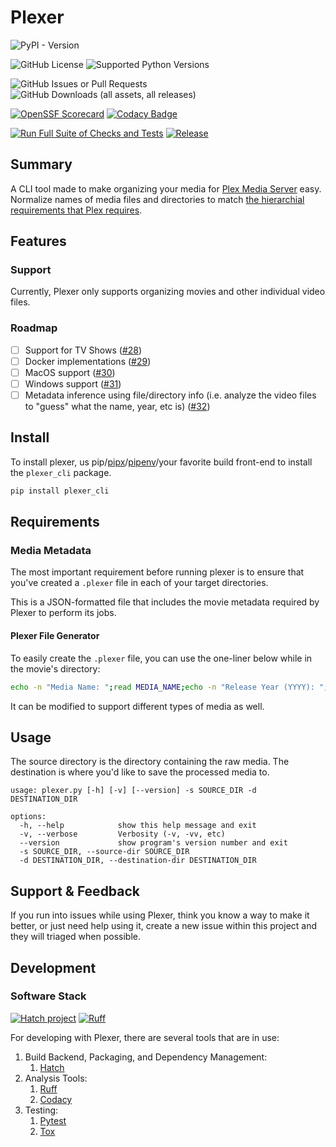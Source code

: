 # Plexer

<!-- reenable once issue #27 is complete -->
<!-- ![GitHub Release](https://img.shields.io/github/v/release/magneticstain/plexer?include_prereleases) -->
![PyPI - Version](https://img.shields.io/pypi/v/plexer_cli)

![GitHub License](https://img.shields.io/github/license/magneticstain/plexer)
![Supported Python Versions](https://img.shields.io/python/required-version-toml?tomlFilePath=https%3A%2F%2Fraw.githubusercontent.com%2Fmagneticstain%2Fplexer%2Frefs%2Fheads%2Fmain%2Fpyproject.toml)

![GitHub Issues or Pull Requests](https://img.shields.io/github/issues/magneticstain/plexer)
![GitHub Downloads (all assets, all releases)](https://img.shields.io/github/downloads/magneticstain/plexer/total)

[![OpenSSF Scorecard](https://api.scorecard.dev/projects/github.com/magneticstain/plexer/badge)](https://scorecard.dev/viewer/?uri=github.com/magneticstain/plexer)
[![Codacy Badge](https://app.codacy.com/project/badge/Grade/38b2a65ed9ac4c85afc98e259d73474f)](https://app.codacy.com/gh/magneticstain/plexer/dashboard?utm_source=gh&utm_medium=referral&utm_content=&utm_campaign=Badge_grade)

[![Run Full Suite of Checks and Tests](https://github.com/magneticstain/plexer/actions/workflows/run_full_test_suite.yml/badge.svg)](https://github.com/magneticstain/plexer/actions/workflows/run_full_test_suite.yml)
[![Release](https://github.com/magneticstain/plexer/actions/workflows/release.yml/badge.svg)](https://github.com/magneticstain/plexer/actions/workflows/release.yml)

## Summary

A CLI tool made to make organizing your media for [Plex Media Server](https://www.plex.tv/) easy. Normalize names of media files and directories to match [the hierarchial requirements that Plex requires](https://support.plex.tv/articles/naming-and-organizing-your-movie-media-files/).

## Features

### Support

Currently, Plexer only supports organizing movies and other individual video files.

### Roadmap

- [ ] Support for TV Shows ([#28](https://github.com/magneticstain/plexer/issues/28))
- [ ] Docker implementations ([#29](https://github.com/magneticstain/plexer/issues/29))
- [ ] MacOS support ([#30](https://github.com/magneticstain/plexer/issues/30))
- [ ] Windows support ([#31](https://github.com/magneticstain/plexer/issues/31))
- [ ] Metadata inference using file/directory info (i.e. analyze the video files to "guess" what the name, year, etc is) ([#32](https://github.com/magneticstain/plexer/issues/32))

## Install

To install plexer, us pip/[pipx](https://github.com/pypa/pipx)/[pipenv](https://pipenv.pypa.io/en/latest/)/your favorite build front-end to install the `plexer_cli` package.

```bash
pip install plexer_cli
```

## Requirements

### Media Metadata

The most important requirement before running plexer is to ensure that you've created a `.plexer` file in each of your target directories.

This is a JSON-formatted file that includes the movie metadata required by Plexer to perform its jobs.

#### Plexer File Generator

To easily create the `.plexer` file, you can use the one-liner below while in the movie's directory:

```bash
echo -n "Media Name: ";read MEDIA_NAME;echo -n "Release Year (YYYY): ";read RELEASE_YEAR;echo "{\"name\": \"${MEDIA_NAME}\", \"release_year\": \"${RELEASE_YEAR}\"}" > .plexer
```

It can be modified to support different types of media as well.

## Usage

The source directory is the directory containing the raw media. The destination is where you'd like to save the processed media to.

```text
usage: plexer.py [-h] [-v] [--version] -s SOURCE_DIR -d DESTINATION_DIR

options:
  -h, --help            show this help message and exit
  -v, --verbose         Verbosity (-v, -vv, etc)
  --version             show program's version number and exit
  -s SOURCE_DIR, --source-dir SOURCE_DIR
  -d DESTINATION_DIR, --destination-dir DESTINATION_DIR
```

## Support & Feedback

If you run into issues while using Plexer, think you know a way to make it better, or just need help using it, create a new issue within this project and they will triaged when possible.

## Development

### Software Stack

[![Hatch project](https://img.shields.io/badge/%F0%9F%A5%9A-Hatch-4051b5.svg)](https://github.com/pypa/hatch)
[![Ruff](https://img.shields.io/endpoint?url=https://raw.githubusercontent.com/astral-sh/ruff/main/assets/badge/v2.json)](https://github.com/astral-sh/ruff)

For developing with Plexer, there are several tools that are in use:

1. Build Backend, Packaging, and Dependency Management:
   1. [Hatch](https://hatch.pypa.io/1.12/)
1. Analysis Tools:
   1. [Ruff](https://docs.astral.sh/ruff/)
   1. [Codacy](https://app.codacy.com/gh/magneticstain/plexer/dashboard)
1. Testing:
   1. [Pytest](https://docs.pytest.org/en/latest/)
   1. [Tox](https://tox.wiki/en/stable/)
